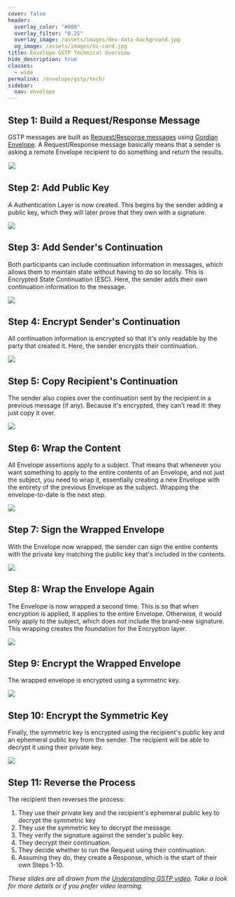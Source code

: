 ```yaml
---
cover: false
header:
  overlay_color: "#000"
  overlay_filter: "0.25"
  overlay_image: /assets/images/dev-data-background.jpg
  og_image: /assets/images/bc-card.jpg
title: Envelope GSTP Technical Overview
hide_description: true
classes:
  - wide
permalink: /envelope/gstp/tech/
sidebar:
  nav: envelope
---
```


## Step 1: Build a Request/Response Message

GSTP messages are built as [Request/Response messages](/envelope/request/) using [Gordian Envelope](/envelope/). A Request/Response message basically means that a sender is asking a remote Envelope recipient to do something and return the results. 

<img src="/assets/images/gstp-ex-1.jpeg" style="border: 1px solid white !important">

## Step 2: Add Public Key

A Authentication Layer is now created. This begins by the sender adding a public key, which they will later prove that they own with a signature.

![](/assets/images/gstp-ex-2.jpeg)

## Step 3: Add Sender's Continuation

Both participants can include continuation information in messages, which allows them to maintain state without having to do so locally. This is Encrypted State Continuation (ESC). Here, the sender adds their own continuation information to the message.

![](/assets/images/gstp-ex-3.jpeg)

## Step 4: Encrypt Sender's Continuation

All continuation information is encrypted so that it's only readable by the party that created it. Here, the sender encrypts their continuation.

![](/assets/images/gstp-ex-4.jpeg)

## Step 5: Copy Recipient's Continuation

The sender also copies over the continuation sent by the recipient in a previous message (if any). Because it's encrypted, they can't read it: they just copy it over.

![](/assets/images/gstp-ex-5.jpeg)

## Step 6: Wrap the Content

All Envelope assertions apply to a subject. That means that whenever you want something to apply to the entire contents of an Envelope, and not just the subject, you need to wrap it, essentially creating a new Envelope with the entirety of the previous Envelope as the subject. Wrapping the envelope-to-date is the next step.

![](/assets/images/gstp-ex-6.jpeg)

## Step 7: Sign the Wrapped Envelope

With the Envelope now wrapped, the sender can sign the entire contents with the private key matching the public key that's included in the contents.

![](/assets/images/gstp-ex-7.jpeg)

## Step 8: Wrap the Envelope Again

The Envelope is now wrapped a second time. This is so that when encryption is applied, it applies to the entire Envelope. Otherwise, it would only apply to the subject, which does not include the brand-new signature. This wrapping creates the foundation for the Encryption layer.

![](/assets/images/gstp-ex-8.jpeg)

## Step 9: Encrypt the Wrapped Envelope

The wrapped envelope is encrypted using a symmetric key.

![](/assets/images/gstp-ex-9.jpeg)

## Step 10: Encrypt the Symmetric Key

Finally, the symmetric key is encrypted using the recipient's public key and an ephemeral public key from the sender. The recipient will be able to decrypt it using their private key.

![](/assets/images/gstp-ex-10.jpeg)

## Step 11: Reverse the Process

The recipient then reverses the process:

1. They use their private key and the recipient's ephemeral public key to decrypt the symmetric key
2. They use the symmetric key to decrypt the message.
3. They verify the signature against the sender's public key.
4. They decrypt their continuation.
5. They decide whether to run the Request using their continuation.
6. Assuming they do, they create a Response, which is the start of their own Steps 1-10.

_These slides are all drawn from the [Understanding GSTP video](https://www.youtube.com/watch?v=QnH14LkJOnI). Take a look for more details or if you prefer video learning._
